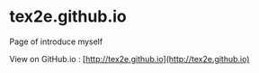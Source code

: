 
tex2e.github.io
===============

Page of introduce myself

View on GitHub.io :  [http://tex2e.github.io](http://tex2e.github.io)
